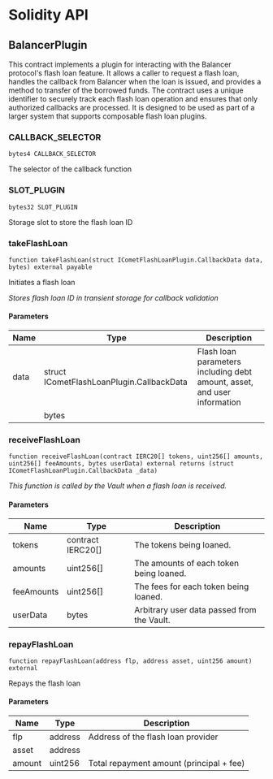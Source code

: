 # Solidity API

## BalancerPlugin

This contract implements a plugin for interacting with the Balancer protocol's flash loan feature. It allows a caller to request
a flash loan, handles the callback from Balancer when the loan is issued, and provides a method to transfer of the borrowed funds.
The contract uses a unique identifier to securely track each flash loan operation and ensures that only authorized callbacks are
processed. It is designed to be used as part of a larger system that supports composable flash loan plugins.

### CALLBACK_SELECTOR

```solidity
bytes4 CALLBACK_SELECTOR
```

The selector of the callback function

### SLOT_PLUGIN

```solidity
bytes32 SLOT_PLUGIN
```

Storage slot to store the flash loan ID

### takeFlashLoan

```solidity
function takeFlashLoan(struct ICometFlashLoanPlugin.CallbackData data, bytes) external payable
```

Initiates a flash loan

_Stores flash loan ID in transient storage for callback validation_

#### Parameters

| Name | Type | Description |
| ---- | ---- | ----------- |
| data | struct ICometFlashLoanPlugin.CallbackData | Flash loan parameters including debt amount, asset, and user information |
|  | bytes |  |

### receiveFlashLoan

```solidity
function receiveFlashLoan(contract IERC20[] tokens, uint256[] amounts, uint256[] feeAmounts, bytes userData) external returns (struct ICometFlashLoanPlugin.CallbackData _data)
```

_This function is called by the Vault when a flash loan is received._

#### Parameters

| Name | Type | Description |
| ---- | ---- | ----------- |
| tokens | contract IERC20[] | The tokens being loaned. |
| amounts | uint256[] | The amounts of each token being loaned. |
| feeAmounts | uint256[] | The fees for each token being loaned. |
| userData | bytes | Arbitrary user data passed from the Vault. |

### repayFlashLoan

```solidity
function repayFlashLoan(address flp, address asset, uint256 amount) external
```

Repays the flash loan

#### Parameters

| Name | Type | Description |
| ---- | ---- | ----------- |
| flp | address | Address of the flash loan provider |
| asset | address |  |
| amount | uint256 | Total repayment amount (principal + fee) |

